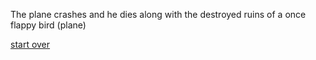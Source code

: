 The plane crashes and he dies along with the destroyed ruins of a once flappy bird (plane)

[start over](../../../)
